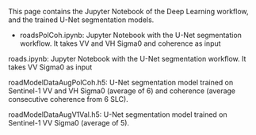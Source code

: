 This page contains the Jupyter Notebook of the Deep Learning workflow, and the trained U-Net segmentation models.

* roadsPolCoh.ipynb: Jupyter Notebook with the U-Net segmentation workflow. It takes VV and VH Sigma0 and coherence as input

roads.ipynb: Jupyter Notebook with the U-Net segmentation workflow. It takes VV Sigma0 as input

roadModelDataAugPolCoh.h5: U-Net segmentation model trained on Sentinel-1 VV and VH Sigma0 (average of 6) and coherence (average consecutive coherence from 6 SLC).

roadModelDataAugV1Val.h5: U-Net segmentation model trained on Sentinel-1 VV Sigma0 (average of 5).
